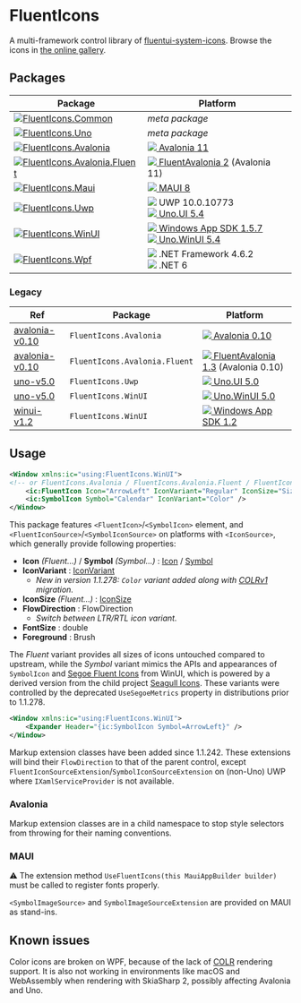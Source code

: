 # FluentIcons

A multi-framework control library of [fluentui-system-icons](https://github.com/microsoft/fluentui-system-icons). Browse the icons in [the online gallery](https://davidxuang.github.io/FluentIcons/).

## Packages

| Package                                                                                                                                                                                    | Platform                                                                                                                                                                                                                                                                                                                           |
| ------------------------------------------------------------------------------------------------------------------------------------------------------------------------------------------ | ---------------------------------------------------------------------------------------------------------------------------------------------------------------------------------------------------------------------------------------------------------------------------------------------------------------------------------- |
| [![FluentIcons.Common](https://img.shields.io/nuget/v/FluentIcons.Common?label=FluentIcons.Common)](https://www.nuget.org/packages/FluentIcons.Common)                                     | _meta package_                                                                                                                                                                                                                                                                                                                     |
| [![FluentIcons.Uno](https://img.shields.io/nuget/v/FluentIcons.Uno?label=FluentIcons.Uno)](https://www.nuget.org/packages/FluentIcons.Uno)                                                 | _meta package_                                                                                                                                                                                                                                                                                                                     |
| [![FluentIcons.Avalonia](https://img.shields.io/nuget/v/FluentIcons.Avalonia?label=FluentIcons.Avalonia)](https://www.nuget.org/packages/FluentIcons.Avalonia)                             | [![](https://cdn.jsdelivr.net/gh/davidxuang/FluentIcons@static/assets/avalonia.svg) Avalonia 11](https://www.nuget.org/packages/Avalonia/11.0.0)                                                                                                                                                                                   |
| [![FluentIcons.Avalonia.Fluent](https://img.shields.io/nuget/v/FluentIcons.Avalonia.Fluent?label=FluentIcons.Avalonia.Fluent)](https://www.nuget.org/packages/FluentIcons.Avalonia.Fluent) | [![](https://cdn.jsdelivr.net/gh/davidxuang/FluentIcons@static/assets/avalonia-fluent.svg) FluentAvalonia 2](https://www.nuget.org/packages/FluentAvaloniaUI/2.0.0) (Avalonia 11)                                                                                                                                                  |
| [![FluentIcons.Maui](https://img.shields.io/nuget/v/FluentIcons.Maui?label=FluentIcons.Maui)](https://www.nuget.org/packages/FluentIcons.Maui)                                             | [![](https://cdn.jsdelivr.net/gh/davidxuang/FluentIcons@static/assets/maui.svg) MAUI 8](https://www.nuget.org/packages/Microsoft.Maui.Sdk/8.0.3)                                                                                                                                                                                   |
| [![FluentIcons.Uwp](https://img.shields.io/nuget/v/FluentIcons.Uwp?label=FluentIcons.Uwp)](https://www.nuget.org/packages/FluentIcons.Uwp)                                                 | ![](https://cdn.jsdelivr.net/gh/davidxuang/FluentIcons@static/assets/windows-10.svg) UWP 10.0.10773 <br/> [![](https://cdn.jsdelivr.net/gh/davidxuang/FluentIcons@static/assets/uno.svg) Uno.UI 5.4](https://www.nuget.org/packages/Uno.UI/5.4.22)                                                                                 |
| [![FluentIcons.WinUI](https://img.shields.io/nuget/v/FluentIcons.WinUI?label=FluentIcons.WinUI)](https://www.nuget.org/packages/FluentIcons.WinUI)                                         | [![](https://cdn.jsdelivr.net/gh/davidxuang/FluentIcons@static/assets/wasdk.svg) Windows App SDK 1.5.7](https://www.nuget.org/packages/Microsoft.WindowsAppSDK/1.5.241001000) <br/> [![](https://cdn.jsdelivr.net/gh/davidxuang/FluentIcons@static/assets/uno.svg) Uno.WinUI 5.4](https://www.nuget.org/packages/Uno.WinUI/5.4.22) |
| [![FluentIcons.Wpf](https://img.shields.io/nuget/v/FluentIcons.Wpf?label=FluentIcons.Wpf)](https://www.nuget.org/packages/FluentIcons.Wpf)                                                 | ![](https://cdn.jsdelivr.net/gh/davidxuang/FluentIcons@static/assets/dotnet.svg) .NET Framework 4.6.2 <br/> ![](https://cdn.jsdelivr.net/gh/davidxuang/FluentIcons@static/assets/dotnet.svg) .NET 6                                                                                                                                |

### Legacy

| Ref                                                                                       | Package                       | Platform                                                                                                                                                                              |
| ----------------------------------------------------------------------------------------- | ----------------------------- | ------------------------------------------------------------------------------------------------------------------------------------------------------------------------------------- |
| [avalonia-v0.10](https://github.com/davidxuang/FluentIcons/tree/backports/avalonia-v0.10) | `FluentIcons.Avalonia`        | [![](https://cdn.jsdelivr.net/gh/davidxuang/FluentIcons@static/assets/avalonia.svg) Avalonia 0.10](https://www.nuget.org/packages/Avalonia/0.10.0)                                    |
| [avalonia-v0.10](https://github.com/davidxuang/FluentIcons/tree/backports/avalonia-v0.10) | `FluentIcons.Avalonia.Fluent` | [![](https://cdn.jsdelivr.net/gh/davidxuang/FluentIcons@static/assets/avalonia-fluent.svg) FluentAvalonia 1.3](https://www.nuget.org/packages/FluentAvaloniaUI/1.3.0) (Avalonia 0.10) |
| [uno-v5.0](https://github.com/davidxuang/FluentIcons/tree/backports/uno-v5.0)             | `FluentIcons.Uwp`             | [![](https://cdn.jsdelivr.net/gh/davidxuang/FluentIcons@static/assets/uno.svg) Uno.UI 5.0](https://www.nuget.org/packages/Uno.UI/5.0.19)                                              |
| [uno-v5.0](https://github.com/davidxuang/FluentIcons/tree/backports/uno-v5.0)             | `FluentIcons.WinUI`           | [![](https://cdn.jsdelivr.net/gh/davidxuang/FluentIcons@static/assets/uno.svg) Uno.WinUI 5.0](https://www.nuget.org/packages/Uno.WinUI/5.0.19)                                        |
| [winui-v1.2](https://github.com/davidxuang/FluentIcons/tree/backports/winui-v1.2)         | `FluentIcons.WinUI`           | [![](https://cdn.jsdelivr.net/gh/davidxuang/FluentIcons@static/assets/wasdk.svg) Windows App SDK 1.2](https://www.nuget.org/packages/Microsoft.WindowsAppSDK/1.2.221109.1)            |

## Usage

```xml
<Window xmlns:ic="using:FluentIcons.WinUI">
<!-- or FluentIcons.Avalonia / FluentIcons.Avalonia.Fluent / FluentIcons.Maui / FluentIcons.Wpf -->
    <ic:FluentIcon Icon="ArrowLeft" IconVariant="Regular" IconSize="Size32" />
    <ic:SymbolIcon Symbol="Calendar" IconVariant="Color" />
</Window>
```

This package features `<FluentIcon>`/`<SymbolIcon>` element, and `<FluentIconSource>`/`<SymbolIconSource>` on platforms with `<IconSource>`, which generally provide following properties:

-   **Icon** _(Fluent...)_ / **Symbol** _(Symbol...)_ : [Icon](./FluentIcons.Common/Icon.cs) / [Symbol](./FluentIcons.Common/Symbol.cs)
-   **IconVariant** : [IconVariant](./FluentIcons.Common/IconVariant.cs)
    -   _New in version 1.1.278: `Color` variant added along with [COLRv1](https://learn.microsoft.com/en-us/typography/opentype/spec/colr) migration._
-   **IconSize** _(Fluent...)_ : [IconSize](./FluentIcons.Common/IconSize.cs)
-   **FlowDirection** : FlowDirection
    -   _Switch between LTR/RTL icon variant._
-   **FontSize** : double
-   **Foreground** : Brush

The _Fluent_ variant provides all sizes of icons untouched compared to upstream, while the _Symbol_ variant mimics the APIs and appearances of `SymbolIcon` and [Segoe Fluent Icons](https://learn.microsoft.com/en-us/windows/apps/design/style/segoe-fluent-icons-font) from WinUI, which is powered by a derived version from the child project [Seagull Icons](./seagull-icons/README.md). These variants were controlled by the deprecated `UseSegoeMetrics` property in distributions prior to 1.1.278.

```xml
<Window xmlns:ic="using:FluentIcons.WinUI">
    <Expander Header="{ic:SymbolIcon Symbol=ArrowLeft}" />
</Window>
```

Markup extension classes have been added since 1.1.242. These extensions will bind their `FlowDirection` to that of the parent control, except `FluentIconSourceExtension`/`SymbolIconSourceExtension` on (non-Uno) UWP where `IXamlServiceProvider` is not available.

### Avalonia

Markup extension classes are in a child namespace to stop style selectors from throwing for their naming conventions.

### MAUI

⚠️ The extension method `UseFluentIcons(this MauiAppBuilder builder)` must be called to register fonts properly.

`<SymbolImageSource>` and `SymbolImageSourceExtension` are provided on MAUI as stand-ins.

## Known issues

Color icons are broken on WPF, because of the lack of [COLR](https://learn.microsoft.com/en-us/typography/opentype/spec/colr) rendering support. It is also not working in environments like macOS and WebAssembly when rendering with SkiaSharp 2, possibly affecting Avalonia and Uno.
